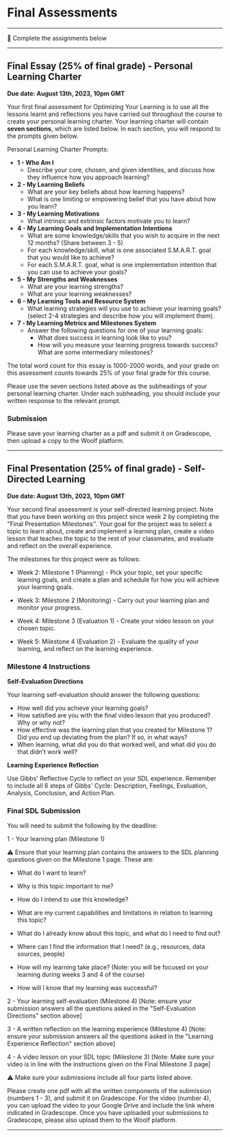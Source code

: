 # Final Assessments

---

<aside>

📝 Complete the assignments below

</aside>

---

## **Final Essay (25% of final grade) - Personal Learning Charter**

**Due date: August 13th, 2023, 10pm GMT**

Your first final assessment for Optimizing Your Learning is to use all the lessons learnt and reflections you have carried out throughout the course to create your personal learning charter. Your learning charter will contain **seven sections**, which are listed below. In each section, you will respond to the prompts given below.

Personal Learning Charter Prompts:
- **1 - Who Am I**
  - Describe your core, chosen, and given identities, and discuss how they influence how you approach learning?
- **2 - My Learning Beliefs**
  - What are your key beliefs about how learning happens?
  - What is one limiting or empowering belief that you have about how you learn?
- **3 - My Learning Motivations** 
  - What intrinsic and extrinsic factors motivate you to learn? 
- **4 - My Learning Goals and Implementation Intentions** 
  - What are some knowledge/skills that you wish to acquire in the next 12 months? (Share between 3 - 5)
  - For each knowledge/skill, what is one associated S.M.A.R.T. goal that you would like to achieve?
  - For each S.M.A.R.T. goal, what is one implementation intention that you can use to achieve your goals?  
- **5 - My Strengths and Weaknesses**
  - What are your learning strengths? 
  - What are your learning weaknesses?
- **6 - My Learning Tools and Resource System** 
  - What learning strategies will you use to achieve your learning goals? (select 2-4 strategies and describe how you will implement them).
- **7 - My Learning Metrics and Milestones System** 
  - Answer the following questions for one of your learning goals:
    - What does success in learning look like to you?
    - How will you measure your learning progress towards success? What are some intermediary milestones?


The total word count for this essay is 1000-2000 words, and your grade on this assessment counts towards 25% of your final grade for this course.

Please use the seven sections listed above as the subheadings of your personal learning charter. Under each subheading, you should include your written response to the relevant prompt.

### Submission

Please save your learning charter as a pdf and submit it on Gradescope, then upload a copy to the Woolf platform.

---

## **Final Presentation (25% of final grade) - Self-Directed Learning**

**Due date: August 13th, 2023, 10pm GMT**

Your second final assessment is your self-directed learning project. Note that you have been working on this project since week 2 by completing the "Final Presentation Milestones''. Your goal for the project was to select a topic to learn about, create and implement a learning plan, create a video lesson that teaches the topic to the rest of your classmates, and evaluate and reflect on the overall experience.  

The milestones for this project were as follows:

- Week 2: Milestone 1 (Planning) - Pick your topic, set your specific learning goals, and create a plan and schedule for how you will achieve your learning goals.

- Week 3: Milestone 2 (Monitoring) - Carry out your learning plan and monitor your progress.

- Week 4: Milestone 3 (Evaluation 1) - Create your video lesson on your chosen topic.

- Week 5: Milestone 4 (Evaluation 2) - Evaluate the quality of your learning, and reflect on the learning experience.

### Milestone 4 Instructions

**Self-Evaluation Directions**

Your learning self-evaluation should answer the following questions:

- How well did you achieve your learning goals? 
- How satisfied are you with the final video lesson that you produced? Why or why not?
- How effective was the learning plan that you created for Milestone 1? Did you end up deviating from the plan? If so, in what ways?
- When learning, what did you do that worked well, and what did you do that didn’t work well?

**Learning Experience Reflection**

Use Gibbs' Reflective Cycle to reflect on your SDL experience. 
Remember to include all 6 steps of Gibbs' Cycle: Description, Feelings, Evaluation, Analysis, Conclusion, and Action Plan.

### Final SDL Submission

You will need to submit the following by the deadline:

1 - Your learning plan (Milestone 1)

<aside>
⚠️ Ensure that your learning plan contains the answers to the SDL planning questions given on the Milestone 1 page. These are:

- What do I want to learn?

- Why is this topic important to me?

- How do I intend to use this knowledge?

- What are my current capabilities and limitations in relation to learning this topic?

- What do I already know about this topic, and what do I need to find out?

- Where can I find the information that I need? (e.g., resources, data sources, people)

- How will my learning take place? (Note: you will be focused on your learning during weeks 3 and 4 of the course)

- How will I know that my learning was successful?
  
</aside>

2 - Your learning self-evaluation (Milestone 4) [Note: ensure your submission answers all the questions asked in the "Self-Evaluation Directions" section above]

3 - A written reflection on the learning experience (Milestone 4) [Note: ensure your submission answers all the questions asked in the "Learning Experience Reflection" section above]

4 - A video lesson on your SDL topic (Milestone 3) [Note: Make sure your video is in line with the instructions given on the Final Milestone 3 page]

<aside>

⚠️ Make sure your submissions include all four parts listed above. 

</aside>

Please create one pdf with all the written components of the submission (numbers 1 - 3), and submit it on Gradescope. For the video (number 4), you can upload the video to your Google Drive and include the link where indicated in Gradescope. Once you have uploaded your submissions to Gradescope, please also upload them to the Woolf platform.

---
